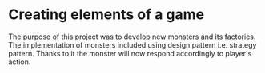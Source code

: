 # Creating elements of a game

The purpose of this project was to develop new monsters and its factories. The implementation of monsters included using design pattern i.e. strategy pattern. Thanks to it the monster will now respond accordingly to player's action. 
